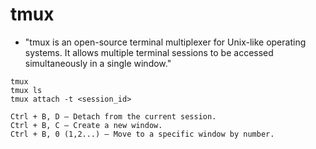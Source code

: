 # tmux
- "tmux is an open-source terminal multiplexer for Unix-like operating systems. It allows multiple terminal sessions to be accessed simultaneously in a single window."

```
tmux
tmux ls
tmux attach -t <session_id>
```

```
Ctrl + B, D — Detach from the current session.
Ctrl + B, C — Create a new window.
Ctrl + B, 0 (1,2...) — Move to a specific window by number.
```
